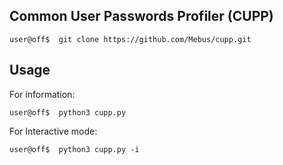 ## Common User Passwords Profiler (CUPP)

``user@off$  git clone https://github.com/Mebus/cupp.git``

## Usage

For information:

``user@off$  python3 cupp.py``

For Interactive mode:

``user@off$  python3 cupp.py -i``

